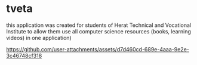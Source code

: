 # tveta
this application was created for students of Herat Technical and Vocational Institute to allow them use all computer science resources (books, learning videos) in one application)

https://github.com/user-attachments/assets/d7d460cd-689e-4aaa-9e2e-3c46748cf318

